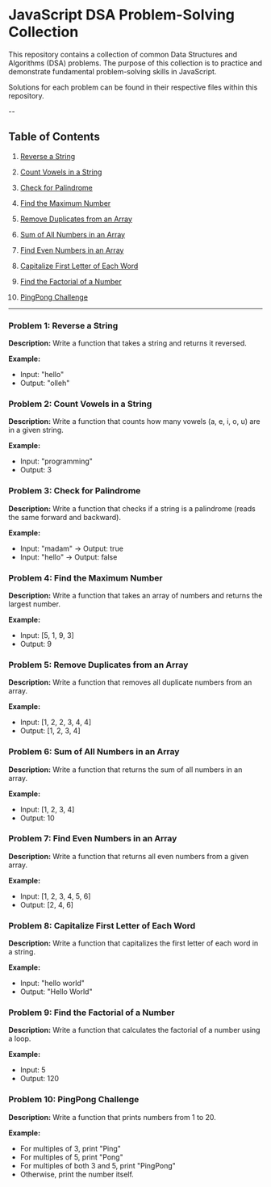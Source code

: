 # JavaScript DSA Problem-Solving Collection

This repository contains a collection of common Data Structures and Algorithms (DSA) problems. The purpose of this collection is to practice and demonstrate fundamental problem-solving skills in JavaScript.

Solutions for each problem can be found in their respective files within this repository.

--

## Table of Contents

1. [Reverse a String](#problem-1-reverse-a-string)

2. [Count Vowels in a String](#problem-2-count-vowels-in-a-string)

3. [Check for Palindrome](#problem-3-check-for-palindrome)

4. [Find the Maximum Number](#problem-4-find-the-maximum-number)

5. [Remove Duplicates from an Array](#problem-5-remove-duplicates-from-an-array)

6. [Sum of All Numbers in an Array](#problem-6-sum-of-all-numbers-in-an-array)

7. [Find Even Numbers in an Array](#problem-7-find-even-numbers-in-an-array)

8. [Capitalize First Letter of Each Word](#problem-8-capitalize-first-letter-of-each-word)

9. [Find the Factorial of a Number](#problem-9-find-the-factorial-of-a-number)

10. [PingPong Challenge](#problem-10-pingpong-challenge)

---

### Problem 1: Reverse a String

**Description:**
Write a function that takes a string and returns it reversed.

**Example:**

- Input: "hello"
- Output: "olleh"

### Problem 2: Count Vowels in a String

**Description:**
Write a function that counts how many vowels (a, e, i, o, u) are in a given string.

**Example:**

- Input: "programming"
- Output: 3

### Problem 3: Check for Palindrome

**Description:**
Write a function that checks if a string is a palindrome (reads the same forward and backward).

**Example:**

- Input: "madam" -> Output: true
- Input: "hello" -> Output: false

### Problem 4: Find the Maximum Number

**Description:**
Write a function that takes an array of numbers and returns the largest number.

**Example:**

- Input: [5, 1, 9, 3]
- Output: 9

### Problem 5: Remove Duplicates from an Array

**Description:**
Write a function that removes all duplicate numbers from an array.

**Example:**

- Input: [1, 2, 2, 3, 4, 4]
- Output: [1, 2, 3, 4]

### Problem 6: Sum of All Numbers in an Array

**Description:**
Write a function that returns the sum of all numbers in an array.

**Example:**

- Input: [1, 2, 3, 4]
- Output: 10

### Problem 7: Find Even Numbers in an Array

**Description:**
Write a function that returns all even numbers from a given array.

**Example:**

- Input: [1, 2, 3, 4, 5, 6]
- Output: [2, 4, 6]

### Problem 8: Capitalize First Letter of Each Word

**Description:**
Write a function that capitalizes the first letter of each word in a string.

**Example:**

- Input: "hello world"
- Output: "Hello World"

### Problem 9: Find the Factorial of a Number

**Description:**
Write a function that calculates the factorial of a number using a loop.

**Example:**

- Input: 5
- Output: 120

### Problem 10: PingPong Challenge

**Description:**
Write a function that prints numbers from 1 to 20.

**Example:**

- For multiples of 3, print "Ping"
- For multiples of 5, print "Pong"
- For multiples of both 3 and 5, print "PingPong"
- Otherwise, print the number itself.
